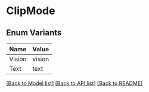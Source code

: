 # ClipMode

## Enum Variants

| Name | Value |
|---- | -----|
| Vision | vision |
| Text | text |


[[Back to Model list]](../README.md#documentation-for-models) [[Back to API list]](../README.md#documentation-for-api-endpoints) [[Back to README]](../README.md)


